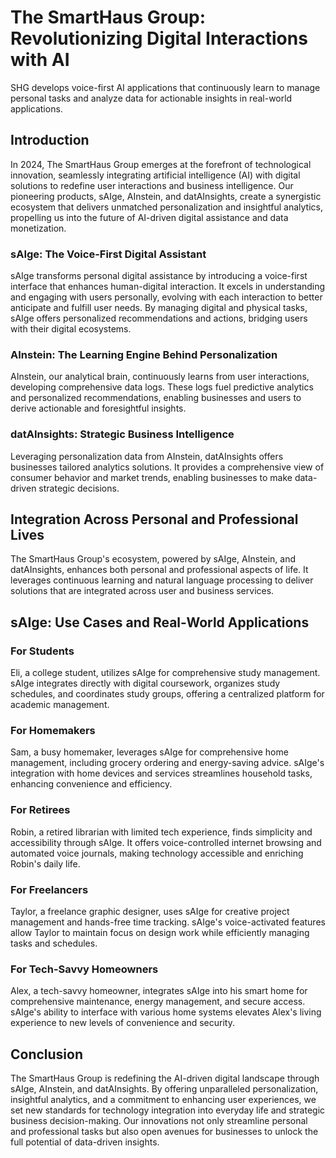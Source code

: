 # The SmartHaus Group: Revolutionizing Digital Interactions with AI
SHG develops voice-first AI applications that continuously learn to manage personal tasks and analyze data for actionable insights in real-world applications.

## Introduction
In 2024, The SmartHaus Group emerges at the forefront of technological innovation, seamlessly integrating artificial intelligence (AI) with digital solutions to redefine user interactions and business intelligence. Our pioneering products, sAIge, AInstein, and datAInsights, create a synergistic ecosystem that delivers unmatched personalization and insightful analytics, propelling us into the future of AI-driven digital assistance and data monetization.

### sAIge: The Voice-First Digital Assistant
sAIge transforms personal digital assistance by introducing a voice-first interface that enhances human-digital interaction. It excels in understanding and engaging with users personally, evolving with each interaction to better anticipate and fulfill user needs. By managing digital and physical tasks, sAIge offers personalized recommendations and actions, bridging users with their digital ecosystems.

### AInstein: The Learning Engine Behind Personalization
AInstein, our analytical brain, continuously learns from user interactions, developing comprehensive data logs. These logs fuel predictive analytics and personalized recommendations, enabling businesses and users to derive actionable and foresightful insights.

### datAInsights: Strategic Business Intelligence
Leveraging personalization data from AInstein, datAInsights offers businesses tailored analytics solutions. It provides a comprehensive view of consumer behavior and market trends, enabling businesses to make data-driven strategic decisions.

## Integration Across Personal and Professional Lives
The SmartHaus Group's ecosystem, powered by sAIge, AInstein, and datAInsights, enhances both personal and professional aspects of life. It leverages continuous learning and natural language processing to deliver solutions that are integrated across user and business services.

## sAIge: Use Cases and Real-World Applications
### For Students
Eli, a college student, utilizes sAIge for comprehensive study management. sAIge integrates directly with digital coursework, organizes study schedules, and coordinates study groups, offering a centralized platform for academic management.

### For Homemakers
Sam, a busy homemaker, leverages sAIge for comprehensive home management, including grocery ordering and energy-saving advice. sAIge's integration with home devices and services streamlines household tasks, enhancing convenience and efficiency.

### For Retirees
Robin, a retired librarian with limited tech experience, finds simplicity and accessibility through sAIge. It offers voice-controlled internet browsing and automated voice journals, making technology accessible and enriching Robin's daily life.

### For Freelancers
Taylor, a freelance graphic designer, uses sAIge for creative project management and hands-free time tracking. sAIge's voice-activated features allow Taylor to maintain focus on design work while efficiently managing tasks and schedules.

### For Tech-Savvy Homeowners
Alex, a tech-savvy homeowner, integrates sAIge into his smart home for comprehensive maintenance, energy management, and secure access. sAIge's ability to interface with various home systems elevates Alex's living experience to new levels of convenience and security.

## Conclusion
The SmartHaus Group is redefining the AI-driven digital landscape through sAIge, AInstein, and datAInsights. By offering unparalleled personalization, insightful analytics, and a commitment to enhancing user experiences, we set new standards for technology integration into everyday life and strategic business decision-making. Our innovations not only streamline personal and professional tasks but also open avenues for businesses to unlock the full potential of data-driven insights.
